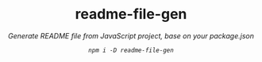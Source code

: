 <br/>

<div align=center>

# readme-file-gen

_Generate README file from JavaScript project, base on your package.json_

_`npm i -D readme-file-gen`_

</div>

<br />
